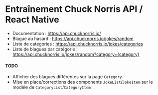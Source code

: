 # Entraînement Chuck Norris API / React Native

* Documentation : https://api.chucknorris.io/
* Blague au hasard : https://api.chucknorris.io/jokes/random
* Liste de categories : https://api.chucknorris.io/jokes/categories
* Liste de blagues par catégorie : https://api.chucknorris.io/jokes/random?category={category}

#### TODO

* Afficher des blagues différentes sur la page `Category`
* Mise en place/corrections des components `JokeList`/`JokeItem` sur le modèle de `CategoryList`/`CategoryItem`